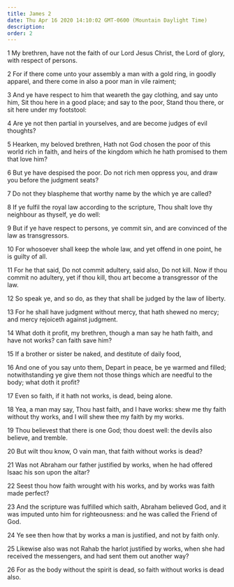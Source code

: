 ```yaml
---
title: James 2
date: Thu Apr 16 2020 14:10:02 GMT-0600 (Mountain Daylight Time)
description: 
order: 2
---
```


<p>
  1 My brethren, have not the faith of our Lord Jesus Christ, the Lord of glory,
  with respect of persons.
</p>
<p>
  2 For if there come unto your assembly a man with a gold ring, in goodly
  apparel, and there come in also a poor man in vile raiment;
</p>
<p>
  3 And ye have respect to him that weareth the gay clothing, and say unto him,
  Sit thou here in a good place; and say to the poor, Stand thou there, or sit
  here under my footstool:
</p>
<p>
  4 Are ye not then partial in yourselves, and are become judges of evil
  thoughts?
</p>
<p>
  5 Hearken, my beloved brethren, Hath not God chosen the poor of this world
  rich in faith, and heirs of the kingdom which he hath promised to them that
  love him?
</p>
<p>
  6 But ye have despised the poor. Do not rich men oppress you, and draw you
  before the judgment seats?
</p>
<p>7 Do not they blaspheme that worthy name by the which ye are called?</p>
<p>
  8 If ye fulfil the royal law according to the scripture, Thou shalt love thy
  neighbour as thyself, ye do well:
</p>
<span></span>
<p>
  9 But if ye have respect to persons, ye commit sin, and are convinced of the
  law as transgressors.
</p>
<p>
  10 For whosoever shall keep the whole law, and yet offend in one point, he is
  guilty of all.
</p>
<p>
  11 For he that said, Do not commit adultery, said also, Do not kill. Now if
  thou commit no adultery, yet if thou kill, thou art become a transgressor of
  the law.
</p>
<p>
  12 So speak ye, and so do, as they that shall be judged by the law of liberty.
</p>
<p>
  13 For he shall have judgment without mercy, that hath shewed no mercy; and
  mercy rejoiceth against judgment.
</p>
<p>
  14 What doth it profit, my brethren, though a man say he hath faith, and have
  not works? can faith save him?
</p>
<p>15 If a brother or sister be naked, and destitute of daily food,</p>
<p>
  16 And one of you say unto them, Depart in peace, be ye warmed and filled;
  notwithstanding ye give them not those things which are needful to the body;
  what doth it profit?
</p>
<p>17 Even so faith, if it hath not works, is dead, being alone.</p>
<p>
  18 Yea, a man may say, Thou hast faith, and I have works: shew me thy faith
  without thy works, and I will shew thee my faith by my works.
</p>
<p>
  19 Thou believest that there is one God; thou doest well: the devils also
  believe, and tremble.
</p>
<p>20 But wilt thou know, O vain man, that faith without works is dead?</p>
<p>
  21 Was not Abraham our father justified by works, when he had offered Isaac
  his son upon the altar?
</p>
<p>
  22 Seest thou how faith wrought with his works, and by works was faith made
  perfect?
</p>
<p>
  23 And the scripture was fulfilled which saith, Abraham believed God, and it
  was imputed unto him for righteousness: and he was called the Friend of God.
</p>
<p>
  24 Ye see then how that by works a man is justified, and not by faith only.
</p>
<p>
  25 Likewise also was not Rahab the harlot justified by works, when she had
  received the messengers, and had sent them out another way?
</p>
<p>
  26 For as the body without the spirit is dead, so faith without works is dead
  also.
</p>
